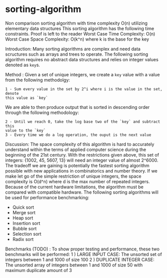 # sorting-algorithm
Non comparison sorting algorithm with time complexity O(n) utilizing elementary data structures
This sorting algorithm has the following time constraints. Proof is left to the 
reader
Worst Case Time Complexity: O(n)
Worst Case Space Complexity: O(k^n) where k is the base for the key

Introduction:
Many sorting algorithms are complex and need data scructures such as arrays and 
trees to operate. The following sorting algorithm requires no abstract data 
structures and relies on integer values denoted as `key`s. 


Method :
Given a set of unique integers, we create a `key` value with a value from the 
following methodolgy:

    1 - Sum every value in the set by 2^i where i is the value in the set, denote
    this value as `key`
    
We are able to then produce output that is sorted in descending order through 
the following methodology:

    2 - Until we reach 0, take the log base two of the `key` and subtract this 
    value to the `key`
    3 - Every time we do a log operation, the ouput is the next value
    
Discussion:
The space complexity of this algorithm is hard to accurately understand within the
terms of applied computer science during the beginning of the 21st century. With 
the restrictions given above, this set of integers: {1002, 45, 5607, 13} will 
need an integer value of almost 2^6000. The tradeoff we are gaining is potentially the
fastest sorting algorithm possible with new applications in combinatorics and
number theory. If we make let go of the simple restriction of unique integers,
the space complexity is O(d^n) where d is the max number of repeated integers. 
Because of the current hardware limitations, the algorithm must be compared with
compatible hardware. The following sorting algorithms will be used for performance
benchmarking:
- Quick sort
- Merge sort
- Heap sort
- Insertion sort
- Bubble sort
- Selection sort
- Radix sort

Benchmarks (TODO) :
To show proper testing and performance, these two benchmarks will be performed:
1 ) LARGE INPUT CASE: The unsorted set of integers between 1 and 1000 of size 100
2 ) DUPLICATE INTEGER CASE: The unsorted array of integers between 1 and 1000 of
    size 50 with maximum duplicate amount of 3
